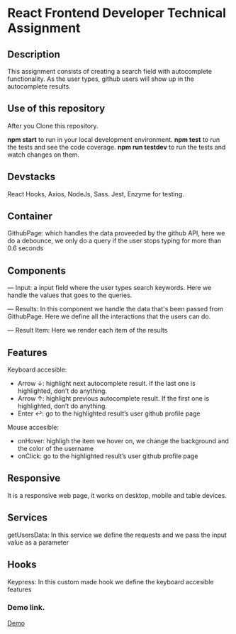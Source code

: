 # React Frontend Developer Technical Assignment

## Description

This assignment consists of creating a search field with autocomplete functionality.
As the user types, github users will show up in the autocomplete results.

## Use of this repository

After you Clone this repository.

**npm start** to run in your local development environment.
**npm test** to run the tests and see the code coverage.
**npm run testdev** to run the tests and watch changes on them.

## Devstacks

React Hooks, Axios, NodeJs, Sass. Jest, Enzyme for testing.

## Container

GithubPage: which handles the data proveeded by the github API, here we do a debounce, we only do a query if the user stops typing for more than 0.6 seconds

## Components

— Input: a input field where the user types search keywords. Here we handle the values that goes to the queries.

— Results: In this component we handle the data that's been passed from GithubPage. Here we define all the interactions that the users can do.

— Result Item: Here we render each item of the results

## Features

Keyboard accesible:

- Arrow ↓: highlight next autocomplete result. If the last one is highlighted,
  don’t do anything.
- Arrow ↑: highlight previous autocomplete result. If the first one is highlighted,
  don’t do anything.
- Enter ↩: go to the highlighted result’s user github profile page

Mouse accesible:

- onHover: highligh the item we hover on, we change the background and the color of the username
- onClick: go to the highlighted result’s user github profile page

## Responsive

It is a responsive web page, it works on desktop, mobile and table devices.

## Services

getUsersData: In this service we define the requests and we pass the input value as a parameter

## Hooks

Keypress: In this custom made hook we define the keyboard accesible features

### Demo link.

[Demo](https://react-frontend-assesment.herokuapp.com/)
